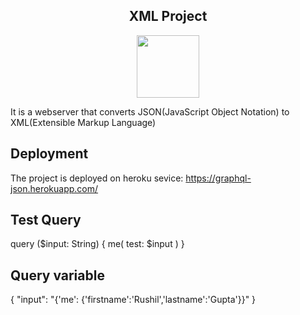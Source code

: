<p align="center"><h2 align="center">XML Project</h2></p>
<p align="center"><img src="https://travis-ci.org/dwyl/esta.svg?branch=master" width="100" /></p>

It is a webserver that converts JSON(JavaScript Object Notation) to XML(Extensible Markup Language)

## Deployment
The project is deployed on heroku sevice: https://graphql-json.herokuapp.com/

## Test Query
query ($input: String) {
  me(
    test: $input
  )
}

## Query variable
{
  "input": "{'me': {'firstname':'Rushil','lastname':'Gupta'}}"
}
